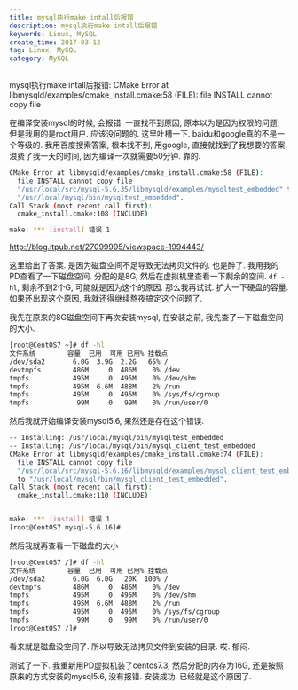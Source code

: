 ```yaml
---
title: mysql执行make intall后报错
description: mysql执行make intall后报错
keywords: Linux, MySQL
create_time: 2017-03-12
tag: Linux, MySQL
category: MySQL
---
```


mysql执行make intall后报错: CMake Error at libmysqld/examples/cmake_install.cmake:58 (FILE): file INSTALL cannot copy file

在编译安装mysql的时候, 会报错. 一直找不到原因, 原本以为是因为权限的问题, 但是我用的是root用户. 应该没问题的. 这里吐槽一下. baidu和google真的不是一个等级的. 我用百度搜索答案, 根本找不到, 用google, 直接就找到了我想要的答案. 浪费了我一天的时间, 因为编译一次就需要50分钟. 靠的. 

```bash
CMake Error at libmysqld/examples/cmake_install.cmake:58 (FILE):
  file INSTALL cannot copy file
  "/usr/local/src/mysql-5.6.35/libmysqld/examples/mysqltest_embedded" to
  "/usr/local/mysql/bin/mysqltest_embedded".
Call Stack (most recent call first):
  cmake_install.cmake:108 (INCLUDE)

make: *** [install] 错误 1
```

http://blog.itpub.net/27099995/viewspace-1994443/

这里给出了答案. 是因为磁盘空间不足导致无法拷贝文件的. 也是醉了. 我用我的PD查看了一下磁盘空间. 分配的是8G, 然后在虚拟机里查看一下剩余的空间. `df -hl`, 剩余不到2个G, 可能就是因为这个的原因. 那么我再试试. 扩大一下硬盘的容量. 如果还出现这个原因, 我就还得继续熬夜搞定这个问题了. 

我先在原来的8G磁盘空间下再次安装mysql, 在安装之前, 我先查了一下磁盘空间的大小. 

```bash
[root@CentOS7 ~]# df -hl
文件系统        容量  已用  可用 已用% 挂载点
/dev/sda2       6.0G  3.9G  2.2G   65% /
devtmpfs        486M     0  486M    0% /dev
tmpfs           495M     0  495M    0% /dev/shm
tmpfs           495M  6.6M  488M    2% /run
tmpfs           495M     0  495M    0% /sys/fs/cgroup
tmpfs            99M     0   99M    0% /run/user/0
```

然后我就开始编译安装mysql5.6, 果然还是存在这个错误. 

```bash
-- Installing: /usr/local/mysql/bin/mysqltest_embedded
-- Installing: /usr/local/mysql/bin/mysql_client_test_embedded
CMake Error at libmysqld/examples/cmake_install.cmake:74 (FILE):
  file INSTALL cannot copy file
  "/usr/local/src/mysql-5.6.16/libmysqld/examples/mysql_client_test_embedded"
  to "/usr/local/mysql/bin/mysql_client_test_embedded".
Call Stack (most recent call first):
  cmake_install.cmake:110 (INCLUDE)


make: *** [install] 错误 1
[root@CentOS7 mysql-5.6.16]#
```

然后我就再查看一下磁盘的大小

```bash
[root@CentOS7 /]# df -hl
文件系统        容量  已用  可用 已用% 挂载点
/dev/sda2       6.0G  6.0G   20K  100% /
devtmpfs        486M     0  486M    0% /dev
tmpfs           495M     0  495M    0% /dev/shm
tmpfs           495M  6.6M  488M    2% /run
tmpfs           495M     0  495M    0% /sys/fs/cgroup
tmpfs            99M     0   99M    0% /run/user/0
[root@CentOS7 /]#
```

看来就是磁盘没空间了. 所以导致无法拷贝文件到安装的目录. 哎. 郁闷.

测试了一下. 我重新用PD虚拟机装了centos7.3, 然后分配的内存为16G, 还是按照原来的方式安装的mysql5.6, 没有报错. 安装成功. 已经就是这个原因了. 





